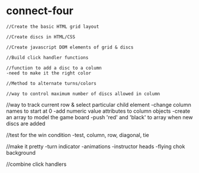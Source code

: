 # connect-four

    //Create the basic HTML grid layout

    //Create discs in HTML/CSS

    //Create javascript DOM elements of grid & discs

    //Build click handler functions

    //function to add a disc to a column
    -need to make it the right color

    //Method to alternate turns/colors

    //way to control maximum number of discs allowed in column



//way to track current row & select particular child element
-change column names to start at 0
-add numeric value attributes to column objects
-create an array to model the game board
-push 'red' and 'black' to array when new discs are added

//test for the win condition
-test, column, row, diagonal, tie

//make it pretty
-turn indicator
-animations
-instructor heads
-flying chok background

//combine click handlers